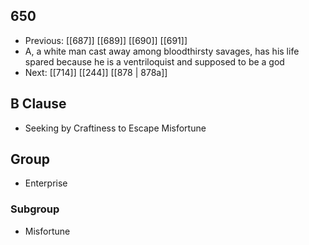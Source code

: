 ## 650
- Previous: [[687]] [[689]] [[690]] [[691]] 
- A, a white man cast away among bloodthirsty savages, has his life spared because he is a ventriloquist and supposed to be a god
- Next: [[714]] [[244]] [[878 | 878a]] 

## B Clause
- Seeking by Craftiness to Escape Misfortune

## Group
- Enterprise

### Subgroup
- Misfortune

